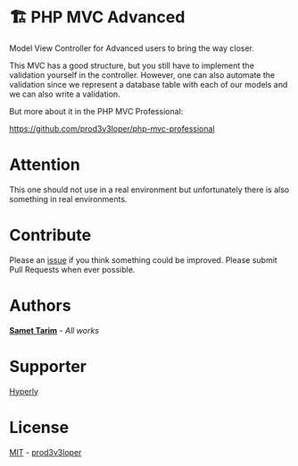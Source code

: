 # 🏗 PHP MVC Advanced

Model View Controller for Advanced users to bring the way closer.

This MVC has a good structure, but you still have to implement the validation yourself in the controller.
However, one can also automate the validation since we represent a database table with each of our models and we can also write a validation.

But more about it in the PHP MVC Professional:

https://github.com/prod3v3loper/php-mvc-professional

# Attention

This one should not use in a real environment but unfortunately there is also something in real environments.

# Contribute

Please an [issue](https://github.com/prod3v3loper/php-mvc-advanced/issues) if you
think something could be improved. Please submit Pull Requests when ever
possible.

# Authors

**[Samet Tarim](https://www.prod3v3loper.com)** - _All works_

# Supporter

[Hyperly](https://www.hyperly.de)

# License

[MIT](https://github.com/prod3v3loper/php-mvc-advanced/blob/master/LICENSE) - [prod3v3loper](https://www.tnado.com/author/prod3v3loper/)

